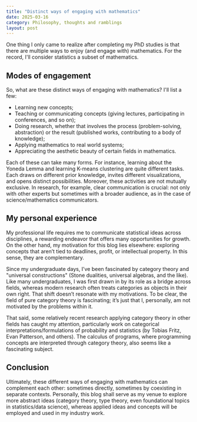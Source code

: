 ```yaml
---
title: "Distinct ways of engaging with mathematics"
date: 2025-03-16
category: Philosophy, thoughts and ramblings
layout: post
---
```


One thing I only came to realize after completing my PhD studies is that there are multiple ways to enjoy (and engage with) mathematics. For the record, I'll consider statistics a subset of mathematics.

## Modes of engagement

So, what are these distinct ways of engaging with mathematics? I'll list a few:

* Learning new concepts;
* Teaching or communicating concepts (giving lectures, participating in conferences, and so on);
* Doing research, whether that involves the process (problem-solving, abstraction) or the result (published works, contributing to a body of knowledge);
* Applying mathematics to real world systems;
* Appreciating the aesthetic beauty of certain fields in mathematics.

Each of these can take many forms. For instance, learning about the Yoneda Lemma and learning K-means clustering are quite different tasks. Each draws on different prior knowledge, invites different visualizations, and opens distinct possibilities. Moreover, these activities are not mutually exclusive. In research, for example, clear communication is crucial: not only with other experts but sometimes with a broader audience, as in the case of science/mathematics communicators.

## My personal experience

My professional life requires me to communicate statistical ideas across disciplines, a rewarding endeavor that offers many opportunities for growth. On the other hand, my motivation for this blog lies elsewhere: exploring concepts that aren’t tied to deadlines, profit, or intellectual property. In this sense, they are complementary. 

Since my undergraduate days, I’ve been fascinated by category theory and "universal constructions" (Stone dualities, universal algebras, and the like). Like many undergraduates, I was first drawn in by its role as a bridge across fields, whereas modern research often treats categories as objects in their own right. That shift doesn’t resonate with my motivations. To be clear, the field of pure category theory is fascinating; it’s just that I, personally, am not motivated by the problems within it.

That said, some relatively recent research applying category theory in other fields has caught my attention, particularly work on categorical interpretations/formulations of probability and statistics (by Tobias Fritz, Evan Patterson, and others). The calculus of programs, where programming concepts are interpreted through category theory, also seems like a fascinating subject.

## Conclusion

Ultimately, these different ways of engaging with mathematics can complement each other: sometimes directly, sometimes by coexisting in separate contexts. Personally, this blog shall serve as my venue to explore more abstract ideas (category theory, type theory, even foundational topics in statistics/data science), whereas applied ideas and concepts will be employed and used in my industry work.